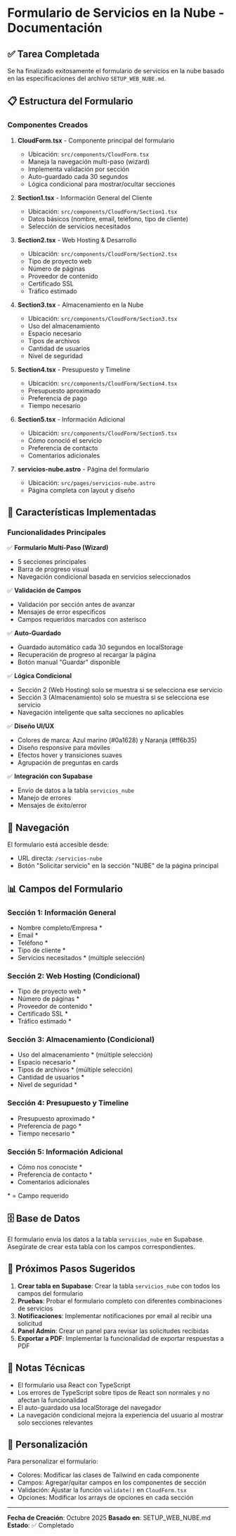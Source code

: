 # Formulario de Servicios en la Nube - Documentación

## ✅ Tarea Completada

Se ha finalizado exitosamente el formulario de servicios en la nube basado en las especificaciones del archivo `SETUP_WEB_NUBE.md`.

## 📋 Estructura del Formulario

### Componentes Creados

1. **CloudForm.tsx** - Componente principal del formulario
   - Ubicación: `src/components/CloudForm.tsx`
   - Maneja la navegación multi-paso (wizard)
   - Implementa validación por sección
   - Auto-guardado cada 30 segundos
   - Lógica condicional para mostrar/ocultar secciones

2. **Section1.tsx** - Información General del Cliente
   - Ubicación: `src/components/CloudForm/Section1.tsx`
   - Datos básicos (nombre, email, teléfono, tipo de cliente)
   - Selección de servicios necesitados

3. **Section2.tsx** - Web Hosting & Desarrollo
   - Ubicación: `src/components/CloudForm/Section2.tsx`
   - Tipo de proyecto web
   - Número de páginas
   - Proveedor de contenido
   - Certificado SSL
   - Tráfico estimado

4. **Section3.tsx** - Almacenamiento en la Nube
   - Ubicación: `src/components/CloudForm/Section3.tsx`
   - Uso del almacenamiento
   - Espacio necesario
   - Tipos de archivos
   - Cantidad de usuarios
   - Nivel de seguridad

5. **Section4.tsx** - Presupuesto y Timeline
   - Ubicación: `src/components/CloudForm/Section4.tsx`
   - Presupuesto aproximado
   - Preferencia de pago
   - Tiempo necesario

6. **Section5.tsx** - Información Adicional
   - Ubicación: `src/components/CloudForm/Section5.tsx`
   - Cómo conoció el servicio
   - Preferencia de contacto
   - Comentarios adicionales

7. **servicios-nube.astro** - Página del formulario
   - Ubicación: `src/pages/servicios-nube.astro`
   - Página completa con layout y diseño

## 🎯 Características Implementadas

### Funcionalidades Principales

✅ **Formulario Multi-Paso (Wizard)**
- 5 secciones principales
- Barra de progreso visual
- Navegación condicional basada en servicios seleccionados

✅ **Validación de Campos**
- Validación por sección antes de avanzar
- Mensajes de error específicos
- Campos requeridos marcados con asterisco

✅ **Auto-Guardado**
- Guardado automático cada 30 segundos en localStorage
- Recuperación de progreso al recargar la página
- Botón manual "Guardar" disponible

✅ **Lógica Condicional**
- Sección 2 (Web Hosting) solo se muestra si se selecciona ese servicio
- Sección 3 (Almacenamiento) solo se muestra si se selecciona ese servicio
- Navegación inteligente que salta secciones no aplicables

✅ **Diseño UI/UX**
- Colores de marca: Azul marino (#0a1628) y Naranja (#ff6b35)
- Diseño responsive para móviles
- Efectos hover y transiciones suaves
- Agrupación de preguntas en cards

✅ **Integración con Supabase**
- Envío de datos a la tabla `servicios_nube`
- Manejo de errores
- Mensajes de éxito/error

## 🔗 Navegación

El formulario está accesible desde:
- URL directa: `/servicios-nube`
- Botón "Solicitar servicio" en la sección "NUBE" de la página principal

## 📊 Campos del Formulario

### Sección 1: Información General
- Nombre completo/Empresa *
- Email *
- Teléfono *
- Tipo de cliente *
- Servicios necesitados * (múltiple selección)

### Sección 2: Web Hosting (Condicional)
- Tipo de proyecto web *
- Número de páginas *
- Proveedor de contenido *
- Certificado SSL *
- Tráfico estimado *

### Sección 3: Almacenamiento (Condicional)
- Uso del almacenamiento * (múltiple selección)
- Espacio necesario *
- Tipos de archivos * (múltiple selección)
- Cantidad de usuarios *
- Nivel de seguridad *

### Sección 4: Presupuesto y Timeline
- Presupuesto aproximado *
- Preferencia de pago *
- Tiempo necesario *

### Sección 5: Información Adicional
- Cómo nos conociste *
- Preferencia de contacto *
- Comentarios adicionales

\* = Campo requerido

## 🗄️ Base de Datos

El formulario envía los datos a la tabla `servicios_nube` en Supabase. Asegúrate de crear esta tabla con los campos correspondientes.

## 🚀 Próximos Pasos Sugeridos

1. **Crear tabla en Supabase**: Crear la tabla `servicios_nube` con todos los campos del formulario
2. **Pruebas**: Probar el formulario completo con diferentes combinaciones de servicios
3. **Notificaciones**: Implementar notificaciones por email al recibir una solicitud
4. **Panel Admin**: Crear un panel para revisar las solicitudes recibidas
5. **Exportar a PDF**: Implementar la funcionalidad de exportar respuestas a PDF

## 📝 Notas Técnicas

- El formulario usa React con TypeScript
- Los errores de TypeScript sobre tipos de React son normales y no afectan la funcionalidad
- El auto-guardado usa localStorage del navegador
- La navegación condicional mejora la experiencia del usuario al mostrar solo secciones relevantes

## 🎨 Personalización

Para personalizar el formulario:
- Colores: Modificar las clases de Tailwind en cada componente
- Campos: Agregar/quitar campos en los componentes de sección
- Validación: Ajustar la función `validate()` en `CloudForm.tsx`
- Opciones: Modificar los arrays de opciones en cada sección

---

**Fecha de Creación**: Octubre 2025
**Basado en**: SETUP_WEB_NUBE.md
**Estado**: ✅ Completado
